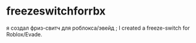 # freezeswitchforrbx
я создал фриз-свитч для роблокса/эвейд ; I created a freeze-switch for Roblox/Evade.
